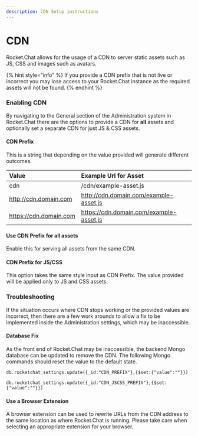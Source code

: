 ```yaml
---
description: CDN Setup instructions
---
```


# CDN

Rocket.Chat allows for the usage of a CDN to server static assets such as JS, CSS and images such as avatars.

{% hint style="info" %}
If you provide a CDN prefix that is not live or incorrect you may lose access to your Rocket.Chat instance as the required assets will not be found.
{% endhint %}

### Enabling CDN

By navigating to the General section of the Administration system in Rocket.Chat there are the options to provide a CDN for **all** assets and optionally set a separate CDN for just JS & CSS assets.

#### CDN Prefix

This is a string that depending on the value provided will generate different outcomes.

| Value | Example Url for Asset |
| :--- | :--- |
| cdn | /cdn/example-asset.js |
| http://cdn.domain.com | http://cdn.domain.com/example-asset.js |
| https://cdn.domain.com | https://cdn.domain.com/example-asset.js |

#### Use CDN Prefix for all assets

Enable this for serving all assets from the same CDN.

#### CDN Prefix for JS/CSS

This option takes the same style input as CDN Prefix. The value provided will be applied only to JS and CSS assets.

### Troubleshooting

If the situation occurs where CDN stops working or the provided values are incorrect, then there are a few work arounds to allow a fix to be implemented inside the Administration settings, which may be inaccessible.

#### Database Fix

As the front end of Rocket.Chat may be inaccessible, the backend Mongo database can be updated to remove the CDN. The following Mongo commands should reset the value to the default state.

```text
db.rocketchat_settings.update({_id:"CDN_PREFIX"},{$set:{"value":""}})
```

```text
db.rocketchat_settings.update({_id:"CDN_JSCSS_PREFIX"},{$set:{"value":""}})
```

#### Use a Browser Extension

A browser extension can be used to rewrite URLs from the CDN address to the same location as where Rocket.Chat is running. Please take care when selecting an appropriate extension for your browser. 